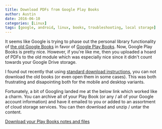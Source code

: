 ```yaml
---
title: Download PDFs from Google Play Books
author: Austin
date: 2016-06-10
categories: [Linux]
tags: [google, android, linux, books, troubleshooting, local storage]
---
```


It seems like Google is trying to phase out the personal library functionality of [the old Google Books](https://books.google.com/) in favor of 
[Google Play Books](https://play.google.com/books).  Now, Google Play Books is pretty nice.  However, if you're like me, then you uploaded a 
hoard of PDFs to the old module which was especially nice since it didn't count towards your Google Drive storage.

I found out recently that using [standard download 
instructions](https://www.google.com/webhp?sourceid=chrome-instant&ion=1&espv=2&ie=UTF-8#q=how%20to%20download%20play%20books%20offline), you 
can not download the old books (or even open them in some cases).  This was both frustrating and disapointing both for the mobile and desktop 
variants.

Fortunately, a bit of Googling landed me at the below link which worked like a charm.  You can archive all of your Play Book (or any / all of 
your Google account information) and have it emailed to you or added to an assortment of cloud storage services.  You can then download and 
unzip / untar the content.

[Download your Play Books notes and files](https://support.google.com/googleplay/answer/6006461?hl=en&ref_topic=6029676)
